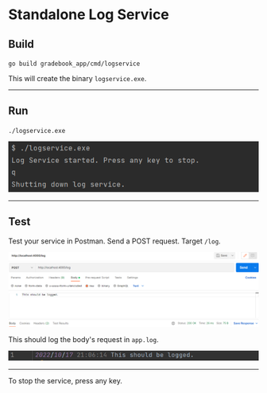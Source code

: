 # Standalone Log Service

## Build
`go build gradebook_app/cmd/logservice`

This will create the binary `logservice.exe`.

---

## Run 
`./logservice.exe`

![logservice](../../img/cmd_logservice.png "Run logservice")

---
## Test

Test your service in Postman. Send a POST request. Target `/log`. 

![postman](../../img/postman_logservice.png "Send request")

This should log the body's request in `app.log`.

![logs](../../img/app_log.png "Log")

---

To stop the service, press any key.
